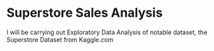 # Superstore Sales Analysis
I will be carrying out Exploratory Data Analysis of notable dataset, the Superstore Dataset from Kaggle.com
